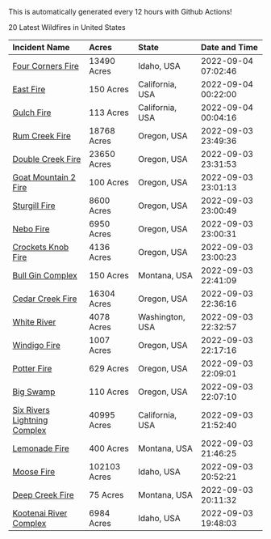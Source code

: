 This is automatically generated every 12 hours with Github Actions!

20 Latest Wildfires in United States

 | Incident Name | Acres | State | Date and Time |
|:---|:---|:---|:---|
| [Four Corners Fire](https://inciweb.nwcg.gov/incident/8331/) | 13490 Acres | Idaho, USA | 2022-09-04 07:02:46 |
| [East Fire](https://inciweb.nwcg.gov/incident/8359/) | 150 Acres | California, USA | 2022-09-04 00:22:00 |
| [Gulch Fire](https://inciweb.nwcg.gov/incident/8362/) | 113 Acres | California, USA | 2022-09-04 00:04:16 |
| [Rum Creek Fire](https://inciweb.nwcg.gov/incident/8348/) | 18768 Acres | Oregon, USA | 2022-09-03 23:49:36 |
| [Double Creek Fire](https://inciweb.nwcg.gov/incident/8366/) | 23650 Acres | Oregon, USA | 2022-09-03 23:31:53 |
| [Goat Mountain 2 Fire](https://inciweb.nwcg.gov/incident/8380/) | 100 Acres | Oregon, USA | 2022-09-03 23:01:13 |
| [Sturgill Fire](https://inciweb.nwcg.gov/incident/8364/) | 8600 Acres | Oregon, USA | 2022-09-03 23:00:49 |
| [Nebo Fire](https://inciweb.nwcg.gov/incident/8363/) | 6950 Acres | Oregon, USA | 2022-09-03 23:00:31 |
| [Crockets Knob Fire](https://inciweb.nwcg.gov/incident/8355/) | 4136 Acres | Oregon, USA | 2022-09-03 23:00:23 |
| [Bull Gin Complex](https://inciweb.nwcg.gov/incident/8381/) | 150 Acres | Montana, USA | 2022-09-03 22:41:09 |
| [Cedar Creek Fire](https://inciweb.nwcg.gov/incident/8307/) | 16304 Acres | Oregon, USA | 2022-09-03 22:36:16 |
| [White River ](https://inciweb.nwcg.gov/incident/8329/) | 4078 Acres | Washington, USA | 2022-09-03 22:32:57 |
| [Windigo Fire](https://inciweb.nwcg.gov/incident/8292/) | 1007 Acres | Oregon, USA | 2022-09-03 22:17:16 |
| [Potter Fire](https://inciweb.nwcg.gov/incident/8291/) | 629 Acres | Oregon, USA | 2022-09-03 22:09:01 |
| [Big Swamp](https://inciweb.nwcg.gov/incident/8323/) | 110 Acres | Oregon, USA | 2022-09-03 22:07:10 |
| [Six Rivers Lightning Complex](https://inciweb.nwcg.gov/incident/8312/) | 40995 Acres | California, USA | 2022-09-03 21:52:40 |
| [Lemonade Fire](https://inciweb.nwcg.gov/incident/8379/) | 400 Acres | Montana, USA | 2022-09-03 21:46:25 |
| [Moose Fire](https://inciweb.nwcg.gov/incident/8249/) | 102103 Acres | Idaho, USA | 2022-09-03 20:52:21 |
| [Deep Creek Fire](https://inciweb.nwcg.gov/incident/8371/) | 75 Acres | Montana, USA | 2022-09-03 20:11:32 |
| [Kootenai River Complex ](https://inciweb.nwcg.gov/incident/8378/) | 6984 Acres | Idaho, USA | 2022-09-03 19:48:03 |
